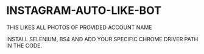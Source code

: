 # INSTAGRAM-AUTO-LIKE-BOT
THIS LIKES ALL PHOTOS OF PROVIDED ACCOUNT NAME

INSTALL SELENIUM, BS4 AND
ADD YOUR SPECIFIC CHROME DRIVER PATH IN THE CODE.
